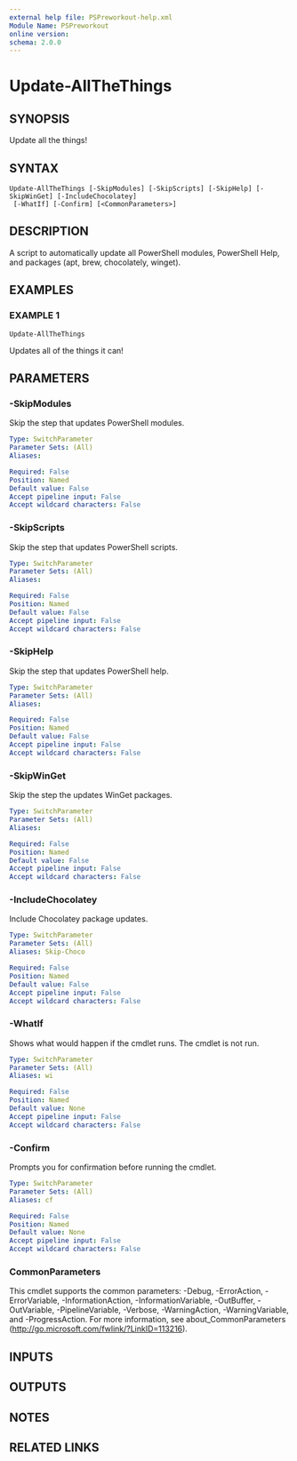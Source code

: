 ```yaml
---
external help file: PSPreworkout-help.xml
Module Name: PSPreworkout
online version:
schema: 2.0.0
---
```


# Update-AllTheThings

## SYNOPSIS
Update all the things!

## SYNTAX

```
Update-AllTheThings [-SkipModules] [-SkipScripts] [-SkipHelp] [-SkipWinGet] [-IncludeChocolatey]
 [-WhatIf] [-Confirm] [<CommonParameters>]
```

## DESCRIPTION
A script to automatically update all PowerShell modules, PowerShell Help, and packages (apt, brew, chocolately, winget).

## EXAMPLES

### EXAMPLE 1
```
Update-AllTheThings
```

Updates all of the things it can!

## PARAMETERS

### -SkipModules
Skip the step that updates PowerShell modules.

```yaml
Type: SwitchParameter
Parameter Sets: (All)
Aliases:

Required: False
Position: Named
Default value: False
Accept pipeline input: False
Accept wildcard characters: False
```

### -SkipScripts
Skip the step that updates PowerShell scripts.

```yaml
Type: SwitchParameter
Parameter Sets: (All)
Aliases:

Required: False
Position: Named
Default value: False
Accept pipeline input: False
Accept wildcard characters: False
```

### -SkipHelp
Skip the step that updates PowerShell help.

```yaml
Type: SwitchParameter
Parameter Sets: (All)
Aliases:

Required: False
Position: Named
Default value: False
Accept pipeline input: False
Accept wildcard characters: False
```

### -SkipWinGet
Skip the step the updates WinGet packages.

```yaml
Type: SwitchParameter
Parameter Sets: (All)
Aliases:

Required: False
Position: Named
Default value: False
Accept pipeline input: False
Accept wildcard characters: False
```

### -IncludeChocolatey
Include Chocolatey package updates.

```yaml
Type: SwitchParameter
Parameter Sets: (All)
Aliases: Skip-Choco

Required: False
Position: Named
Default value: False
Accept pipeline input: False
Accept wildcard characters: False
```

### -WhatIf
Shows what would happen if the cmdlet runs.
The cmdlet is not run.

```yaml
Type: SwitchParameter
Parameter Sets: (All)
Aliases: wi

Required: False
Position: Named
Default value: None
Accept pipeline input: False
Accept wildcard characters: False
```

### -Confirm
Prompts you for confirmation before running the cmdlet.

```yaml
Type: SwitchParameter
Parameter Sets: (All)
Aliases: cf

Required: False
Position: Named
Default value: None
Accept pipeline input: False
Accept wildcard characters: False
```

### CommonParameters
This cmdlet supports the common parameters: -Debug, -ErrorAction, -ErrorVariable, -InformationAction, -InformationVariable, -OutBuffer, -OutVariable, -PipelineVariable, -Verbose, -WarningAction, -WarningVariable, and -ProgressAction. 
For more information, see about_CommonParameters (http://go.microsoft.com/fwlink/?LinkID=113216).

## INPUTS

## OUTPUTS

## NOTES

## RELATED LINKS
